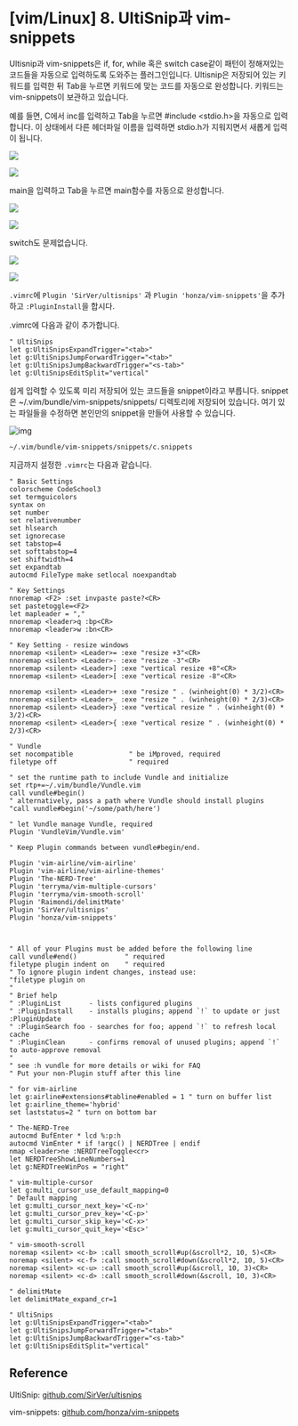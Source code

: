 # [vim/Linux] 8. UltiSnip과 vim-snippets

Ultisnip과 vim-snippets은 if, for, while 혹은 switch case같이 패턴이 정해져있는 코드들을 자동으로 입력하도록 도와주는 플러그인입니다. Ultisnip은 저장되어 있는 키워드를 입력한 뒤 Tab을 누르면 키워드에 맞는 코드를 자동으로 완성합니다. 키워드는 vim-snippets이 보관하고 있습니다.

예를 들면, C에서 inc를 입력하고 Tab을 누르면 #include <stdio.h>을 자동으로 입력합니다. 이 상태에서 다른 헤더파일 이름을 입력하면 stdio.h가 지워지면서 새롭게 입력이 됩니다.

![](https://cdn.myeongjae.kim/blog/2017/07/Screen-Shot-2017-07-15-at-4.25.18-PM-1024x625.png)

![](https://cdn.myeongjae.kim/blog/2017/07/Screen-Shot-2017-07-15-at-4.25.24-PM-1024x624.png)

main을 입력하고 Tab을 누르면 main함수를 자동으로 완성합니다.

![](https://cdn.myeongjae.kim/blog/2017/07/Screen-Shot-2017-07-15-at-4.25.31-PM-1024x633.png)

![](https://cdn.myeongjae.kim/blog/2017/07/Screen-Shot-2017-07-15-at-4.25.38-PM-1024x621.png)

switch도 문제없습니다.

![](https://cdn.myeongjae.kim/blog/2017/07/Screen-Shot-2017-07-15-at-4.26.06-PM-1024x621.png)

![](https://cdn.myeongjae.kim/blog/2017/07/Screen-Shot-2017-07-15-at-4.26.12-PM-1024x621.png)

`.vimrc`에  `Plugin 'SirVer/ultisnips'` 과  `Plugin 'honza/vim-snippets'`을 추가하고 `:PluginInstall`을 합시다.

.vimrc에 다음과 같이 추가합니다.

```
" UltiSnips
let g:UltiSnipsExpandTrigger="<tab>"
let g:UltiSnipsJumpForwardTrigger="<tab>"
let g:UltiSnipsJumpBackwardTrigger="<s-tab>"
let g:UltiSnipsEditSplit="vertical"
```

쉽게 입력할 수 있도록 미리 저장되어 있는 코드들을 snippet이라고 부릅니다. snippet은 ~/.vim/bundle/vim-snippets/snippets/ 디렉토리에 저장되어 있습니다. 여기 있는 파일들을 수정하면 본인만의 snippet을 만들어 사용할 수 있습니다.

![img](https://cdn.myeongjae.kim/blog/2017/07/Screen-Shot-2017-07-15-at-4.28.44-PM-1024x624.png)

`~/.vim/bundle/vim-snippets/snippets/c.snippets`

지금까지 설정한 `.vimrc`는 다음과 같습니다.

```
" Basic Settings
colorscheme CodeSchool3
set termguicolors
syntax on
set number
set relativenumber
set hlsearch
set ignorecase
set tabstop=4
set softtabstop=4
set shiftwidth=4
set expandtab
autocmd FileType make setlocal noexpandtab
 
" Key Settings
nnoremap <F2> :set invpaste paste?<CR>
set pastetoggle=<F2>
let mapleader = ","
nnoremap <leader>q :bp<CR>
nnoremap <leader>w :bn<CR>
 
" Key Setting - resize windows
nnoremap <silent> <Leader>= :exe "resize +3"<CR>
nnoremap <silent> <Leader>- :exe "resize -3"<CR>
nnoremap <silent> <Leader>] :exe "vertical resize +8"<CR>
nnoremap <silent> <Leader>[ :exe "vertical resize -8"<CR>
 
nnoremap <silent> <Leader>+ :exe "resize " . (winheight(0) * 3/2)<CR>
nnoremap <silent> <Leader>_ :exe "resize " . (winheight(0) * 2/3)<CR>
nnoremap <silent> <Leader>} :exe "vertical resize " . (winheight(0) * 3/2)<CR>
nnoremap <silent> <Leader>{ :exe "vertical resize " . (winheight(0) * 2/3)<CR>
 
" Vundle
set nocompatible              " be iMproved, required
filetype off                  " required
 
" set the runtime path to include Vundle and initialize
set rtp+=~/.vim/bundle/Vundle.vim
call vundle#begin()
" alternatively, pass a path where Vundle should install plugins
"call vundle#begin('~/some/path/here')
 
" let Vundle manage Vundle, required
Plugin 'VundleVim/Vundle.vim'
 
" Keep Plugin commands between vundle#begin/end.
 
Plugin 'vim-airline/vim-airline'
Plugin 'vim-airline/vim-airline-themes'
Plugin 'The-NERD-Tree'
Plugin 'terryma/vim-multiple-cursors'
Plugin 'terryma/vim-smooth-scroll'
Plugin 'Raimondi/delimitMate'
Plugin 'SirVer/ultisnips'
Plugin 'honza/vim-snippets'
 
 
 
" All of your Plugins must be added before the following line
call vundle#end()            " required
filetype plugin indent on    " required
" To ignore plugin indent changes, instead use:
"filetype plugin on
"
" Brief help
" :PluginList       - lists configured plugins
" :PluginInstall    - installs plugins; append `!` to update or just :PluginUpdate
" :PluginSearch foo - searches for foo; append `!` to refresh local cache
" :PluginClean      - confirms removal of unused plugins; append `!` to auto-approve removal
"
" see :h vundle for more details or wiki for FAQ
" Put your non-Plugin stuff after this line
 
" for vim-airline
let g:airline#extensions#tabline#enabled = 1 " turn on buffer list
let g:airline_theme='hybrid'
set laststatus=2 " turn on bottom bar
 
" The-NERD-Tree
autocmd BufEnter * lcd %:p:h
autocmd VimEnter * if !argc() | NERDTree | endif
nmap <leader>ne :NERDTreeToggle<cr>
let NERDTreeShowLineNumbers=1
let g:NERDTreeWinPos = "right"
 
" vim-multiple-cursor
let g:multi_cursor_use_default_mapping=0
" Default mapping
let g:multi_cursor_next_key='<C-n>'
let g:multi_cursor_prev_key='<C-p>'
let g:multi_cursor_skip_key='<C-x>'
let g:multi_cursor_quit_key='<Esc>'
 
" vim-smooth-scroll
noremap <silent> <c-b> :call smooth_scroll#up(&scroll*2, 10, 5)<CR>
noremap <silent> <c-f> :call smooth_scroll#down(&scroll*2, 10, 5)<CR>
noremap <silent> <c-u> :call smooth_scroll#up(&scroll, 10, 3)<CR>
noremap <silent> <c-d> :call smooth_scroll#down(&scroll, 10, 3)<CR>
 
" delimitMate
let delimitMate_expand_cr=1
 
" UltiSnips
let g:UltiSnipsExpandTrigger="<tab>"
let g:UltiSnipsJumpForwardTrigger="<tab>"
let g:UltiSnipsJumpBackwardTrigger="<s-tab>"
let g:UltiSnipsEditSplit="vertical"
```

## Reference

UltiSnip: [github.com/SirVer/ultisnips](https://github.com/SirVer/ultisnips)

vim-snippets: [github.com/honza/vim-snippets](https://github.com/honza/vim-snippets)